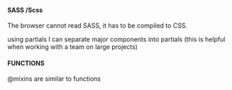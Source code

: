 #### SASS /Scss

The browser cannot read SASS, it has to be compiled to CSS.

 using partials I can separate major components into partials
 (this is helpful when working with a team on large projects)

 #### FUNCTIONS

 @mixins are similar to functions